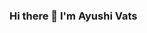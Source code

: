 ### Hi there 👋 I'm Ayushi Vats

<!--
**Ayushi321/Ayushi321** is a ✨ _special_ ✨ repository because its `README.md` (this file) appears on your GitHub profile.
Get in touch: 
https://www.linkedin.com/in/ayushi-vats-b3b7881aa/  21ayushi.vats@gmail.com  https://twitter.com/home

Languages:
HTML5 | CSS3 | javaScript | Python | C

Libraries & Framework:
Bootstrap | NodeJS | SQL | GitHub | Netlify
 
Tools:
Git | Google Chrome
Windows | Visual Studio Code
 
